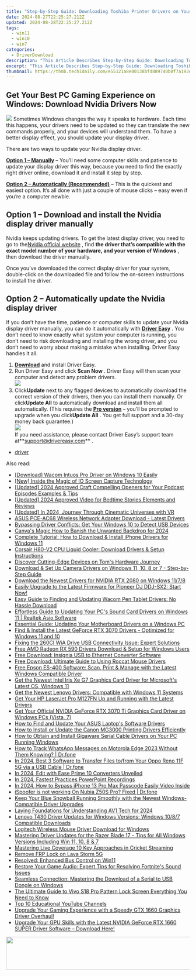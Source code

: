 ```yaml
---
title: "Step-by-Step Guide: Downloading Toshiba Printer Drivers on Your Windows Device"
date: 2024-08-27T22:25:27.212Z
updated: 2024-08-28T22:25:27.212Z
tags:
  - win11
  - win10
  - win7
categories:
  - DriverDownload
description: "This Article Describes Step-by-Step Guide: Downloading Toshiba Printer Drivers on Your Windows Device"
excerpt: "This Article Describes Step-by-Step Guide: Downloading Toshiba Printer Drivers on Your Windows Device"
thumbnail: https://thmb.techidaily.com/e55121a8e00138bfd889740b0f7a193e7e03922e85acffafd82353c8a22765d2.jpg
---
```


## Get Your Best PC Gaming Experience on Windows: Download Nvidia Drivers Now

![](https://images.drivereasy.com/wp-content/uploads/2018/08/img_5b7e946a16130-300x190.jpg) Sometimes Windows changes the way it speaks to hardware. Each time this happens, your drivers need to be updated so they can translate the new commands properly, and your devices will understand them. To have a better display effect, you should update your display driver.

There are two ways to update your Nvidia display driver.

[**Option 1 – Manually**](https://tools.techidaily.com/drivereasy/download/) – You’ll need some computer skills and patience to update your display driver this way, because you need to find the exactly right driver online, download it and install it step by step.

[**Option 2 – Automatically (Recommended)**](https://www.drivereasy.com/knowledge/nvidia-display-driver-download-and-install-for-windows/#o2) – This is the quickest and easiest option. It’s all done with just a couple of mouse clicks – easy even if you’re a computer newbie.

## Option 1 – Download and install the Nvidia display driver manually

 Nvidia keeps updating drivers. To get the latest display driver, you need to go to the[Nvidia official website](https://www.nvidia.com/Download/index.aspx?lang=en-us) , find **the driver that’s compatible with the exact model number of your hardware, and your version of Windows** , then download the driver manually.

 Once you’ve downloaded the correct display driver for your system, double-click on the downloaded file and follow the on-screen instructions to install the driver.

## Option 2 – Automatically update the Nvidia display driver

 If you don’t have the time, patience or computer skills to update your Nvidia display driver manually, you can do it automatically with **[Driver Easy](https://tools.techidaily.com/drivereasy/download/)**  . You don’t need to know exactly what system your computer is running, you don’t need to risk downloading and installing the wrong driver, and you don’t need to worry about making a mistake when installing. Driver Easy handles it all.

1. **[Download](https://tools.techidaily.com/drivereasy/download/)**  and install Driver Easy.
2. Run Driver Easy and click **Scan Now** . Driver Easy will then scan your computer and detect any problem drivers.  
![](https://images.drivereasy.com/wp-content/uploads/2018/09/img_5ba09ca3136e1.jpg)
3. Click**Update** next to any flagged devices to automatically download the correct version of their drivers, then you can install them manually. Or click**Update All** to automatically download and install them all automatically. (This requires the **[Pro version](https://tools.techidaily.com/drivereasy/download/)**  – you’ll be prompted to upgrade when you click**Update All** . You get full support and a 30-day money back guarantee.)  
![](https://images.drivereasy.com/wp-content/uploads/2018/09/img_5bacace00b167.jpg)  
 If you need assistance, please contact Driver Easy’s support team at**<support@drivereasy.com>** .

* [driver](https://tools.techidaily.com/drivereasy/download/)

<ins class="adsbygoogle"
     style="display:block"
     data-ad-format="autorelaxed"
     data-ad-client="ca-pub-7571918770474297"
     data-ad-slot="1223367746"></ins>



<ins class="adsbygoogle"
     style="display:block"
     data-ad-client="ca-pub-7571918770474297"
     data-ad-slot="8358498916"
     data-ad-format="auto"
     data-full-width-responsive="true"></ins>

<span class="atpl-alsoreadstyle">Also read:</span>
<div><ul>
<li><a href="https://driver-download.techidaily.com/download-wacom-intuos-pro-driver-on-windows-10-easily/"><u>[Download] Wacom Intuos Pro Driver on Windows 10 Easily</u></a></li>
<li><a href="https://video-capture.techidaily.com/new-inside-the-magic-of-io-screen-capture-technology/"><u>[New] Inside the Magic of IO Screen Capture Technology</u></a></li>
<li><a href="https://article-tips.techidaily.com/updated-2024-approved-craft-compelling-openers-for-your-podcast-episodes-examples-and-tips/"><u>[Updated] 2024 Approved  Craft Compelling Openers for Your Podcast Episodes  Examples & Tips</u></a></li>
<li><a href="https://fox-access.techidaily.com/updated-2024-approved-video-for-bedtime-stories-elements-and-reviews/"><u>[Updated] 2024 Approved  Video for Bedtime Stories  Elements and Reviews</u></a></li>
<li><a href="https://fox-helps.techidaily.com/updated-in-2024-journey-through-cinematic-universes-with-vr/"><u>[Updated] In 2024, Journey Through Cinematic Universes with VR</u></a></li>
<li><a href="https://driver-download.techidaily.com/asus-pce-ac68-wireless-network-adapter-download-latest-drivers/"><u>ASUS PCE-AC68 Wireless Network Adapter Download - Latest Drivers</u></a></li>
<li><a href="https://driver-download.techidaily.com/bypassing-driver-conflicts-get-your-windows-10-to-detect-usb-devices/"><u>Bypassing Driver Conflicts: Get Your Windows 10 to Detect USB Devices</u></a></li>
<li><a href="https://fox-glue.techidaily.com/canvas-magic-how-to-banish-the-unwanted-backdrop-for-2024/"><u>Canva's Magic  How to Banish the Unwanted Backdrop for 2024</u></a></li>
<li><a href="https://driver-download.techidaily.com/complete-tutorial-how-to-download-and-install-iphone-drivers-for-windows-11/"><u>Complete Tutorial: How to Download & Install iPhone Drivers for Windows 11</u></a></li>
<li><a href="https://driver-download.techidaily.com/corsair-h80-v2-cpu-liquid-cooler-download-drivers-and-setup-instructions/"><u>Corsair H80-V2 CPU Liquid Cooler: Download Drivers & Setup Instructions</u></a></li>
<li><a href="https://hardware-tips.techidaily.com/discover-cutting-edge-devices-on-toms-hardware-journey/"><u>Discover Cutting-Edge Devices on Tom's Hardware Journey</u></a></li>
<li><a href="https://driver-download.techidaily.com/download-and-set-up-camera-drivers-on-windows-11-10-8-or-7-step-by-step-guide/"><u>Download & Set Up Camera Drivers on Windows 11, 10, 8 or 7 - Step-by-Step Guide</u></a></li>
<li><a href="https://driver-download.techidaily.com/download-the-newest-drivers-for-nvidia-rtx-2080-on-windows-1178/"><u>Download the Newest Drivers for NVIDIA RTX 2080 on Windows 11/7/8</u></a></li>
<li><a href="https://driver-download.techidaily.com/easily-upgrade-to-the-latest-firmware-for-pioneer-dj-ddj-sx2-start-now/"><u>Easily Upgrade to the Latest Firmware for Pioneer DJ DDJ-SX2: Start Now!</u></a></li>
<li><a href="https://driver-download.techidaily.com/easy-guide-to-finding-and-updating-wacom-pen-tablet-drivers-no-hassle-download/"><u>Easy Guide to Finding and Updating Wacom Pen Tablet Drivers: No Hassle Download</u></a></li>
<li><a href="https://driver-download.techidaily.com/effortless-guide-to-updating-your-pcs-sound-card-drivers-on-windows-11-realtek-asio-software/"><u>Effortless Guide to Updating Your PC's Sound Card Drivers on Windows 11 | Realtek Asio Software</u></a></li>
<li><a href="https://driver-download.techidaily.com/essential-guide-updating-your-motherboard-drivers-on-a-windows-pc/"><u>Essential Guide: Updating Your Motherboard Drivers on a Windows PC</u></a></li>
<li><a href="https://driver-download.techidaily.com/find-and-install-the-latest-geforce-rtx-3070-drivers-optimized-for-windows-11-and-10/"><u>Find & Install the Latest GeForce RTX 3070 Drivers - Optimized for Windows 11 and 10</u></a></li>
<li><a href="https://driver-download.techidaily.com/fixing-the-260ci-wia-drive-usb-connectivity-issue-expert-solutions/"><u>Fixing the 260CI WiA Drive USB Connectivity Issue: Expert Solutions</u></a></li>
<li><a href="https://driver-download.techidaily.com/free-amd-radeon-rx-590-drivers-download-and-setup-for-windows-users/"><u>Free AMD Radeon RX 590 Drivers Download & Setup for Windows Users</u></a></li>
<li><a href="https://driver-download.techidaily.com/free-download-insignia-usb-to-ethernet-converter-software/"><u>Free Download: Insignia USB to Ethernet Converter Software</u></a></li>
<li><a href="https://driver-download.techidaily.com/free-download-ultimate-guide-to-using-roccat-mouse-drivers/"><u>Free Download: Ultimate Guide to Using Roccat Mouse Drivers</u></a></li>
<li><a href="https://driver-download.techidaily.com/free-epson-es-400-software-scan-print-and-manage-with-the-latest-windows-compatible-driver/"><u>Free Epson ES-400 Software: Scan, Print & Manage with the Latest Windows Compatible Driver</u></a></li>
<li><a href="https://driver-download.techidaily.com/get-the-newest-intel-iris-xe-g7-graphics-card-driver-for-microsofts-latest-os-windows-11/"><u>Get the Newest Intel Iris Xe G7 Graphics Card Driver for Microsoft's Latest OS, Windows 11</u></a></li>
<li><a href="https://driver-download.techidaily.com/get-the-newest-lenovo-drivers-compatible-with-windows-11-systems/"><u>Get the Newest Lenovo Drivers: Compatible with Windows 11 Systems</u></a></li>
<li><a href="https://driver-download.techidaily.com/get-your-hp-laserjet-pro-m127fn-up-and-running-with-the-latest-drivers/"><u>Get Your HP LaserJet Pro M127FN Up and Running with the Latest Drivers</u></a></li>
<li><a href="https://driver-download.techidaily.com/get-your-official-nvidia-geforce-rtx-3070-ti-graphics-card-driver-on-windows-pcs-vista-7/"><u>Get Your Official NVIDIA GeForce RTX 3070 Ti Graphics Card Driver on Windows PCs (Vista, 7)</u></a></li>
<li><a href="https://driver-download.techidaily.com/how-to-find-and-update-your-asus-laptops-software-drivers/"><u>How to Find and Update Your ASUS Laptop's Software Drivers</u></a></li>
<li><a href="https://driver-download.techidaily.com/how-to-install-or-update-the-canon-mg3000-printing-drivers-efficiently/"><u>How to Install or Update the Canon MG3000 Printing Drivers Efficiently</u></a></li>
<li><a href="https://driver-download.techidaily.com/how-to-obtain-and-install-gigaware-serial-cable-drivers-on-your-pc-running-windows/"><u>How to Obtain and Install Gigaware Serial Cable Drivers on Your PC Running Windows</u></a></li>
<li><a href="https://android-location-track.techidaily.com/how-to-track-whatsapp-messages-on-motorola-edge-2023-without-them-knowing-drfone-by-drfone-virtual-android/"><u>How to Track WhatsApp Messages on Motorola Edge 2023 Without Them Knowing? | Dr.fone</u></a></li>
<li><a href="https://android-transfer.techidaily.com/in-2024-best-3-software-to-transfer-files-tofrom-your-oppo-reno-11f-5g-via-a-usb-cable-drfone-by-drfone-transfer-from-android-transfer-from-android/"><u>In 2024, Best 3 Software to Transfer Files to/from Your Oppo Reno 11F 5G via a USB Cable | Dr.fone</u></a></li>
<li><a href="https://youtube-zero.techidaily.com/24-edit-with-ease-prime-10-converters-unveiled/"><u>In 2024, Edit with Ease  Prime 10 Converters Unveiled</u></a></li>
<li><a href="https://screen-recording.techidaily.com/in-2024-fastest-practices-powerpoint-recordings/"><u>In 2024, Fastest Practices  PowerPoint Recordings</u></a></li>
<li><a href="https://ios-unlock.techidaily.com/in-2024-how-to-bypass-iphone-13-pro-max-passcode-easily-video-inside-by-drfone-ios/"><u>In 2024, How to Bypass iPhone 13 Pro Max Passcode Easily Video Inside</u></a></li>
<li><a href="https://fake-location.techidaily.com/ispoofer-is-not-working-on-nubia-z50s-pro-fixed-drfone-by-drfone-virtual-android/"><u>iSpoofer is not working On Nubia Z50S Pro? Fixed | Dr.fone</u></a></li>
<li><a href="https://driver-download.techidaily.com/keep-your-blue-snowball-running-smoothly-with-the-newest-windows-compatible-driver-upgrades/"><u>Keep Your Blue Snowball Running Smoothly with the Newest Windows-Compatible Driver Upgrades</u></a></li>
<li><a href="https://some-approaches.techidaily.com/laying-foundations-for-understanding-av1-tech-for-2024/"><u>Laying Foundations for Understanding AV1 Tech for 2024</u></a></li>
<li><a href="https://driver-download.techidaily.com/lenovo-t430-driver-updates-for-windows-versions-windows-1087-compatible-downloads/"><u>Lenovo T430 Driver Updates for Windows Versions: Windows 10/8/7 Compatible Downloads</u></a></li>
<li><a href="https://driver-download.techidaily.com/logitech-wireless-mouse-driver-download-for-windows/"><u>Logitech Wireless Mouse Driver Download for Windows</u></a></li>
<li><a href="https://driver-download.techidaily.com/mastering-driver-updates-for-the-razer-blade-17-tips-for-all-windows-versions-including-win-11-10-8-and-7/"><u>Mastering Driver Updates for the Razer Blade 17 - Tips for All Windows Versions Including Win 11, 10, 8 & 7</u></a></li>
<li><a href="https://extra-hints.techidaily.com/mastering-live-coverage-10-key-approaches-in-cricket-streaming/"><u>Mastering Live Coverage  10 Key Approaches in Cricket Streaming</u></a></li>
<li><a href="https://review-topics.techidaily.com/remove-frp-lock-on-lava-storm-5g-by-drfone-android-unlock-remove-google-frp/"><u>Remove FRP Lock on Lava Storm 5G</u></a></li>
<li><a href="https://driver-error.techidaily.com/resolved-enhanced-bus-control-on-win11/"><u>Resolved: Enhanced Bus Control on Win11</u></a></li>
<li><a href="https://sound-issues.techidaily.com/restore-your-game-audio-expert-tips-for-resolving-fortnites-sound-issues/"><u>Restore Your Game Audio: Expert Tips for Resolving Fortnite's Sound Issues</u></a></li>
<li><a href="https://driver-download.techidaily.com/seamless-connection-mastering-the-download-of-a-serial-to-usb-dongle-on-windows/"><u>Seamless Connection: Mastering the Download of a Serial to USB Dongle on Windows</u></a></li>
<li><a href="https://unlock-android.techidaily.com/the-ultimate-guide-to-vivo-s18-pro-pattern-lock-screen-everything-you-need-to-know-by-drfone-android/"><u>The Ultimate Guide to Vivo S18 Pro Pattern Lock Screen Everything You Need to Know</u></a></li>
<li><a href="https://youtube-videos.techidaily.com/top-10-educational-youtube-channels/"><u>Top 10 Educational YouTube Channels</u></a></li>
<li><a href="https://driver-download.techidaily.com/1722971088458-upgrade-your-gaming-experience-with-a-speedy-gtx-1660-graphics-driver-overhaul/"><u>Upgrade Your Gaming Experience with a Speedy GTX 1660 Graphics Driver Overhaul!</u></a></li>
<li><a href="https://driver-download.techidaily.com/upgrade-your-gpu-skills-with-the-latest-nvidia-geforce-rtx-1660-super-driver-software-download-here/"><u>Upgrade Your GPU Skills with the Latest NVIDIA GeForce RTX 1660 SUPER Driver Software – Download Here!</u></a></li>
</ul></div>

<!-- affiliate ads begin -->
<a href="https://newchic.sjv.io/c/5597632/1659704/14420" target="_top" id="1659704"><img src="//a.impactradius-go.com/display-ad/14420-1659704" border="0" alt="" width="728" height="90"/></a><img height="0" width="0" src="https://imp.pxf.io/i/5597632/1659704/14420" style="position:absolute;visibility:hidden;" border="0" />
<!-- affiliate ads end -->